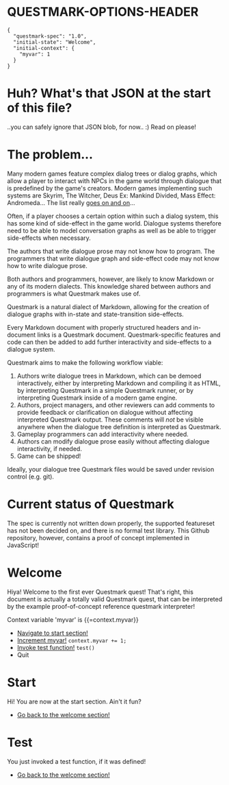 # QUESTMARK-OPTIONS-HEADER

    {
      "questmark-spec": "1.0",
      "initial-state": "Welcome",
      "initial-context": {
        "myvar": 1
      }
    }

# Huh? What's that JSON at the start of this file?

..you can safely ignore that JSON blob, for now.. :) Read on please!

# The problem...

Many modern games feature complex dialog trees or dialog graphs, which allow a player to interact with NPCs in the game world through dialogue that is predefined by the game's creators. Modern games implementing such systems are Skyrim, The Witcher, Deus Ex: Mankind Divided, Mass Effect: Andromeda... The list really [goes on and on](https://www.giantbomb.com/dialogue-trees/3015-77/)...

Often, if a player chooses a certain option within such a dialog system, this has some kind of side-effect in the game world. Dialogue systems therefore need to be able to model conversation graphs as well as be able to trigger side-effects when necessary.

The authors that write dialogue prose may not know how to program.
The programmers that write dialogue graph and side-effect code may not know how to write dialogue prose.

Both authors and programmers, however, are likely to know Markdown or any of its modern dialects. This knowledge shared between authors and programmers is what Questmark makes use of.

Questmark is a natural dialect of Markdown, allowing for the creation of dialogue graphs with in-state and state-transition side-effects.

Every Markdown document with properly structured headers and in-document links is a Questmark document. Questmark-specific features and code can then be added to add further interactivity and side-effects to a dialogue system.

Questmark aims to make the following workflow viable:

1. Authors write dialogue trees in Markdown, which can be demoed interactively, either by interpreting Markdown and compiling it as HTML, by interpreting Questmark in a simple Questmark runner, or by interpreting Questmark inside of a modern game engine.
2. Authors, project managers, and other reviewers can add comments to provide feedback or clarification on dialogue without affecting interpreted Questmark output. These comments will *not* be visible anywhere when the dialogue tree definition is interpreted as Questmark.
3. Gameplay programmers can add interactivity where needed.
4. Authors can modify dialogue prose easily without affecting dialogue interactivity, if needed.
5. Game can be shipped!

Ideally, your dialogue tree Questmark files would be saved under revision control (e.g. git).

# Current status of Questmark

The spec is currently not written down properly, the supported featureset has not been decided on, and there is no formal test library.
This Github repository, however, contains a proof of concept implemented in JavaScript!

# Welcome

Hiya!
Welcome to the first ever Questmark quest!
That's right, this document is actually a totally valid Questmark quest, that can be interpreted by the example proof-of-concept reference questmark interpreter!

Context variable 'myvar' is {{=context.myvar}}

* [Navigate to start section!](#Start)
* [Increment myvar!](#Welcome) `context.myvar += 1;`
* [Invoke test function!](#Test) `test()`
* Quit

# Start

Hi! You are now at the start section. Ain't it fun?

* [Go back to the welcome section!](#Welcome)

# Test

You just invoked a test function, if it was defined!

* [Go back to the welcome section!](#Welcome)

